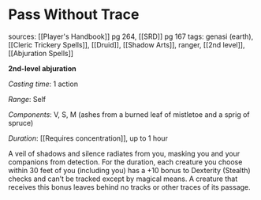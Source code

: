 # Pass Without Trace
sources: [[Player's Handbook]] pg 264, [[SRD]] pg 167
tags: genasi (earth), [[Cleric Trickery Spells]], [[Druid]], [[Shadow Arts]], ranger, [[2nd level]], [[Abjuration Spells]]

**2nd-level abjuration**

*Casting time*: 1 action

*Range*: Self

*Components*: V, S, M (ashes from a burned leaf of mistletoe and a sprig of spruce)

*Duration*: [[Requires concentration]], up to 1 hour

A veil of shadows and silence radiates from you, masking you and your companions from detection. For the duration, each creature you choose within 30 feet of you (including you) has a +10 bonus to Dexterity (Stealth) checks and can’t be tracked except by magical means. A creature that receives this bonus leaves behind no tracks or other traces of its passage.

